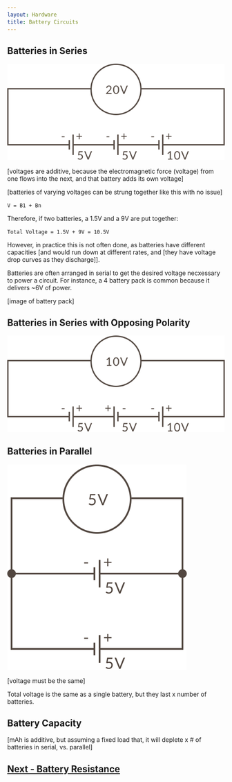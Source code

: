 ```yaml
---
layout: Hardware
title: Battery Circuits
---
```







## Batteries in Series

![](../Batteries_in_Series_Voltage_Diagram.svg)

[voltages are additive, because the electromagnetic force (voltage) from one flows into the next, and that battery adds its own voltage]

[batteries of varying voltages can be strung together like this with no issue]


```
V = B1 + Bn
```

Therefore, if two batteries, a 1.5V and a 9V are put together:

```
Total Voltage = 1.5V + 9V = 10.5V
```

However, in practice this is not often done, as batteries have different capacities [and would run down at different rates, and [they have voltage drop curves as they discharge]].

Batteries are often arranged in serial to get the desired voltage necxessary to power a circuit. For instance, a 4 battery pack is common because it delivers ~6V of power.

[image of battery pack]

## Batteries in Series with Opposing Polarity

![](../Batteries_in_Series_Opposing_Voltage_Diagram.svg)


## Batteries in Parallel

![](../Batteries_in_Parallel_Voltage_Diagram.svg)

[voltage must be the same]

Total voltage is the same as a single battery, but they last x number of batteries.

## Battery Capacity

[mAh is additive, but assuming a fixed load that, it will deplete x # of batteries in serial, vs. parallel]



## [Next - Battery Resistance](../Battery_Resistance)

<br/>